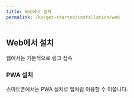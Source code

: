 ```yaml
---
title: Web에서 설치
permalink: /ko/get-started/installation/web
---
```


## Web에서 설치

웹에서는 기본적으로 링크 접속


### PWA 설치
스마트폰에서는 PWA 설치로 앱처럼 이용할 수 이씁니다.
